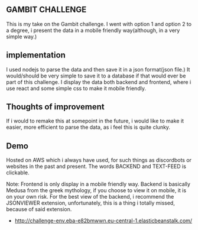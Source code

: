 ## GAMBIT CHALLENGE

This is my take on the Gambit challenge. I went with option 1 and option 2 to a degree, i present the data in a mobile friendly way(although, in a very simple way.)



## implementation

I used nodejs to parse the data and then save it in a json format(json file.) It would/should be very simple to save it to a database if that would ever be part of this challenge.
I display the data both backend and frontend, where i use react and some simple css to make it mobile friendly.



## Thoughts of improvement

If i would to remake this at somepoint in the future, i would like to make it easier, more efficient to parse the data, as i feel this is quite clunky. 



## Demo

Hosted on AWS which i always have used, for such things as discordbots or websites in the past and present. The words BACKEND and TEXT-FEED is clickable.

Note: Frontend is only display in a mobile friendly way. Backend is basically Medusa from the greek mythology, if you choose to view it on mobile, it is on your own risk.
For the best view of the backend, i recommend the JSONVIEWER extension, unfortunately, this is a thing i totally missed, because of said extension.

- http://challenge-env.eba-e82bmwwn.eu-central-1.elasticbeanstalk.com/
